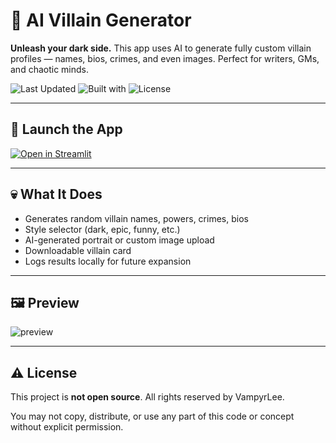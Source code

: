 # 🧙 AI Villain Generator

**Unleash your dark side.** This app uses AI to generate fully custom villain profiles — names, bios, crimes, and even images. Perfect for writers, GMs, and chaotic minds.

![Last Updated](https://img.shields.io/badge/Updated-August_06,_2025-blue)
![Built with](https://img.shields.io/badge/Built%20with-OpenAI%20%7C%20Streamlit-red)
![License](https://img.shields.io/badge/License-Proprietary-important)

---

## 🚀 Launch the App
[![Open in Streamlit](https://static.streamlit.io/badges/streamlit_badge_black_white.svg)](https://your-streamlit-link-here)

---

## 💀 What It Does

- Generates random villain names, powers, crimes, bios  
- Style selector (dark, epic, funny, etc.)  
- AI-generated portrait or custom image upload  
- Downloadable villain card  
- Logs results locally for future expansion

---

## 🖼️ Preview

![preview](https://your-image-link-or-local-path-here)

---

## ⚠️ License

This project is **not open source**. All rights reserved by VampyrLee.

You may not copy, distribute, or use any part of this code or concept without explicit permission.
